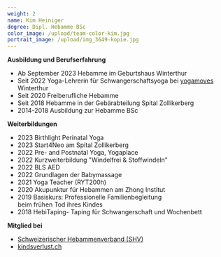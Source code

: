 ```yaml
---
weight: 2
name: Kim Heiniger
degree: Dipl. Hebamme BSc
color_image: /upload/team-color-kim.jpg
portrait_image: /upload/img_3649-kopie.jpg
---
```

**Ausbildung und Berufserfahrung**

* Ab September 2023 Hebamme im Geburtshaus Winterthur
* Seit 2022 Yoga-Lehrerin für Schwangerschaftsyoga bei [yogamoves](https://www.yoga-moves.ch) Winterthur
* Seit 2020 Freiberufliche Hebamme
* Seit 2018 Hebamme in der Gebärabteilung Spital Zollikerberg
* 2014-2018 Ausbildung zur Hebamme BSc

**Weiterbildungen**

* 2023 Birthlight Perinatal Yoga 
* 2023 Start4Neo am Spital Zollikerberg
* 2022 Pre- and Postnatal Yoga, Yogaplace
* 2022 Kurzweiterbildung "Windelfrei & Stoffwindeln"
* 2022 BLS AED
* 2022 Grundlagen der Babymassage
* 2021 Yoga Teacher (RYT200h)
* 2020 Akupunktur für Hebammen am Zhong Institut
* 2019 Basiskurs: Professionelle Familienbegleitung\
  beim frühen Tod ihres Kindes
* 2018 HebiTaping- Taping für Schwangerschaft und Wochenbett

**Mitglied bei**

* [Schweizerischer Hebammenverband (SHV)](https://www.hebamme.ch "https\://www.hebamme.ch")
* [kindsverlust.ch](https://www.kindsverlust.ch)